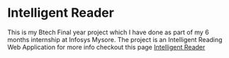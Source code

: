 # Intelligent Reader

This is my Btech Final year project which I have done as part of my 6 months internship at Infosys Mysore.
The project is an Intelligent Reading Web Application for more info checkout this page
<a href="https://shivangibithel.github.io/Intelligent-reader.html">Intelligent Reader</a>
